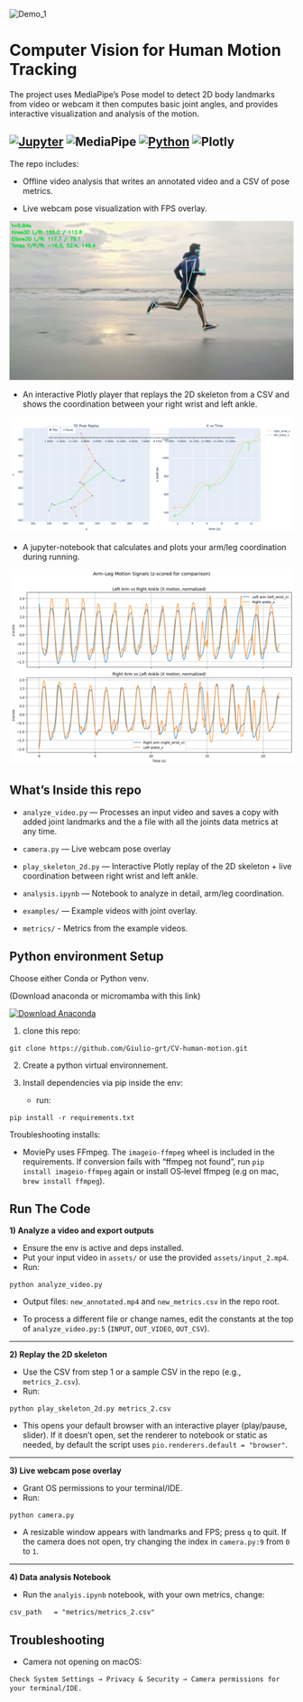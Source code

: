 ![Demo_1](assets/Screenshot_example_2.png)


# Computer Vision for Human Motion Tracking 

The project uses MediaPipe’s Pose model to detect 2D body landmarks from video or webcam it then computes basic joint angles, and provides interactive visualization and analysis of the motion.

[![Jupyter](https://img.shields.io/badge/Jupyter-F37626.svg?&style=for-the-badge&logo=Jupyter&logoColor=purple)](https://jupyter.org/)
![MediaPipe](https://img.shields.io/badge/MediaPipe-FF6F00?style=for-the-badge&logo=mediapipe&logoColor=white)
[![Python](https://img.shields.io/badge/Python-FFD43B?style=for-the-badge&logo=python&logoColor=blue)](https://www.python.org/)
![Plotly](https://img.shields.io/badge/Plotly-3F4F75?style=for-the-badge&logo=plotly&logoColor=white)
--- 
The repo includes:
- Offline video analysis that writes an annotated video and a CSV of pose metrics.

- Live webcam pose visualization with FPS overlay.

![Demo_2](assets/Screenshot_example_1.png)

- An interactive Plotly player that replays the 2D skeleton from a CSV and shows the coordination between your right wrist and left ankle.

![data_analysis](assets/data_analysis_demo.png)
- A jupyter-notebook that calculates and plots your arm/leg coordination during running.

![graph](assets/graph.png)




## What’s Inside this repo
- `analyze_video.py` — Processes an input video and saves a copy with added joint landmarks and the a file with all the joints data metrics at any time.
- `camera.py` — Live webcam pose overlay

- `play_skeleton_2d.py` — Interactive Plotly replay of the 2D skeleton + live coordination between right wrist and left ankle.
- `analysis.ipynb` — Notebook to analyze in detail, arm/leg coordination.

- `examples/` — Example videos with joint overlay.

- `metrics/` - Metrics from the example videos.

## Python environment Setup

Choose either Conda or Python venv.

(Download anaconda or micromamba with this link)

[![Download Anaconda](https://img.shields.io/badge/Download-Anaconda-44A833?style=for-the-badge&logo=anaconda&logoColor=white)](https://www.anaconda.com/download)


1) clone this repo: 
```
git clone https://github.com/Giulio-grt/CV-human-motion.git
```
2) Create a python virtual environnement.
3) Install dependencies via pip inside the env:

   - run: 
```
pip install -r requirements.txt
```


Troubleshooting installs:

- MoviePy uses FFmpeg. The `imageio-ffmpeg` wheel is included in the requirements. If conversion fails with “ffmpeg not found”, run `pip install imageio-ffmpeg` again or install OS‑level ffmpeg (e.g on mac, `brew install ffmpeg`).


## Run The Code 

**1) Analyze a video and export outputs**
- Ensure the env is active and deps installed.
- Put your input video in `assets/` or use the provided `assets/input_2.mp4`.
- Run: 
```
python analyze_video.py
```
  - Output files: `new_annotated.mp4` and `new_metrics.csv` in the repo root.

- To process a different file or change names, edit the constants at the top of `analyze_video.py:5` (`INPUT`, `OUT_VIDEO`, `OUT_CSV`).

---

**2) Replay the 2D skeleton**
- Use the CSV from step 1 or a sample CSV in the repo (e.g., `metrics_2.csv`).
- Run: 
```
python play_skeleton_2d.py metrics_2.csv
```
- This opens your default browser with an interactive player (play/pause, slider). If it doesn’t open, set the renderer to notebook or static as needed, by default the script uses `pio.renderers.default = "browser"`.

---

**3) Live webcam pose overlay**
- Grant OS permissions to your terminal/IDE.
- Run: 
```
python camera.py
```
- A resizable window appears with landmarks and FPS; press `q` to quit. If the camera does not open, try changing the index in `camera.py:9` from `0` to `1`.
---

**4) Data analysis Notebook**

- Run the `analyis.ipynb` notebook, with your own metrics, change:
```
csv_path   = "metrics/metrics_2.csv" 
```

## Troubleshooting  

- Camera not opening on macOS:
```
Check System Settings → Privacy & Security → Camera permissions for your terminal/IDE.
```



